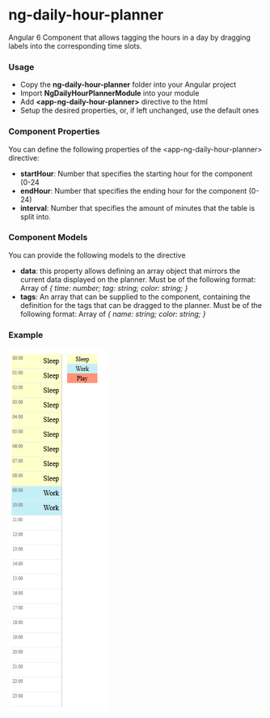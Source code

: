 # ng-daily-hour-planner
Angular 6 Component that allows tagging the hours in a day by dragging labels into the corresponding time slots.

### Usage 
- Copy the **ng-daily-hour-planner** folder into your Angular project
- Import **NgDailyHourPlannerModule** into your module
- Add **&lt;app-ng-daily-hour-planner&gt;** directive to the html
- Setup the desired properties, or, if left unchanged, use the default ones

### Component Properties
You can define the following properties of the &lt;app-ng-daily-hour-planner&gt; directive:

- **startHour**: Number that specifies the starting hour for the component (0-24
- **endHour**: Number that specifies the ending hour for the component (0-24)
- **interval**: Number that specifies the amount of minutes that the table is split into.


### Component Models
You can provide the following models to the directive
- **data**: this property allows defining an array object that mirrors the current data displayed on the planner. Must be of the following format: Array of *{  time: number; tag: string; color: string; }*
- **tags**: An array that can be supplied to the component, containing the definition for the tags that can be dragged to the planner. Must be of the following format: Array of *{ name: string; color: string; }*

### Example 
![Demo Image](https://github.com/josesantosPT/ng-daily-hour-planner/raw/master/hour-planner-demo.PNG)
